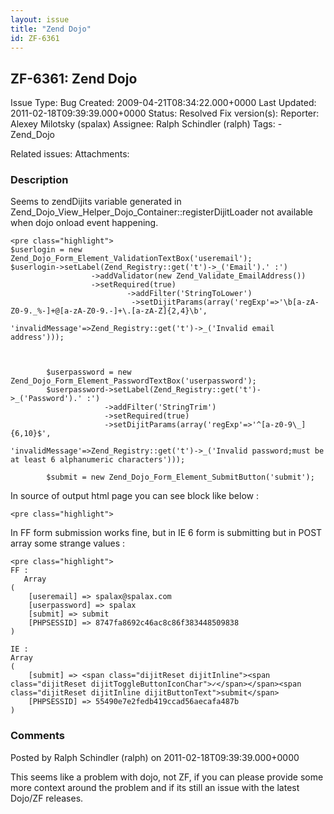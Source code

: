 ```yaml
---
layout: issue
title: "Zend Dojo"
id: ZF-6361
---
```


ZF-6361: Zend Dojo 
-------------------

 Issue Type: Bug Created: 2009-04-21T08:34:22.000+0000 Last Updated: 2011-02-18T09:39:39.000+0000 Status: Resolved Fix version(s): 
 Reporter:  Alexey Milotsky (spalax)  Assignee:  Ralph Schindler (ralph)  Tags: - Zend\_Dojo
 
 Related issues: 
 Attachments: 
### Description

Seems to zendDijits variable generated in Zend\_Dojo\_View\_Helper\_Dojo\_Container::registerDijitLoader not available when dojo onload event happening.

 
    <pre class="highlight">
    $userlogin = new Zend_Dojo_Form_Element_ValidationTextBox('useremail');
    $userlogin->setLabel(Zend_Registry::get('t')->_('Email').' :')
                      ->addValidator(new Zend_Validate_EmailAddress())
                      ->setRequired(true)
                              ->addFilter('StringToLower')
                               ->setDijitParams(array('regExp'=>'\b[a-zA-Z0-9._%-]+@[a-zA-Z0-9.-]+\.[a-zA-Z]{2,4}\b',
                                                'invalidMessage'=>Zend_Registry::get('t')->_('Invalid email address')));
            
            
            
            $userpassword = new Zend_Dojo_Form_Element_PasswordTextBox('userpassword');
            $userpassword->setLabel(Zend_Registry::get('t')->_('Password').' :')
                         ->addFilter('StringTrim')
                         ->setRequired(true)
                         ->setDijitParams(array('regExp'=>'^[a-z0-9\_]{6,10}$',
                                                'invalidMessage'=>Zend_Registry::get('t')->_('Invalid password;must be at least 6 alphanumeric characters')));
            
            $submit = new Zend_Dojo_Form_Element_SubmitButton('submit');


In source of output html page you can see block like below :

 
    <pre class="highlight">


In FF form submission works fine, but in IE 6 form is submitting but in POST array some strange values :

 
    <pre class="highlight">
    FF :
       Array
    (
        [useremail] => spalax@spalax.com
        [userpassword] => spalax
        [submit] => submit
        [PHPSESSID] => 8747fa8692c46ac8c86f383448509838
    )
    
    IE :
    Array
    (
        [submit] => <span class="dijitReset dijitInline"><span class="dijitReset dijitToggleButtonIconChar">✓</span></span><span class="dijitReset dijitInline dijitButtonText">submit</span>
        [PHPSESSID] => 55490e7e2fedb419ccad56aecafa487b
    )


 

 

### Comments

Posted by Ralph Schindler (ralph) on 2011-02-18T09:39:39.000+0000

This seems like a problem with dojo, not ZF, if you can please provide some more context around the problem and if its still an issue with the latest Dojo/ZF releases.

 

 